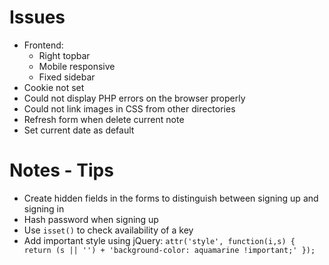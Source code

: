 # Issues
- Frontend: 
  - Right topbar
  - Mobile responsive
  - Fixed sidebar
- Cookie not set
- Could not display PHP errors on the browser properly
- Could not link images in CSS from other directories
- Refresh form when delete current note
- Set current date as default

# Notes - Tips
- Create hidden fields in the forms to distinguish between signing up and signing in
- Hash password when signing up
- Use ```isset()``` to check availability of a key
- Add important style using jQuery: ```attr('style', function(i,s) { return (s || '') + 'background-color: aquamarine !important;' });```